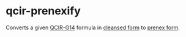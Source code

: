 # qcir-prenexify

Converts a given [QCIR-G14](http://qbf.satisfiability.org/gallery/qcir-gallery14.pdf) formula in [cleansed form](http://qbf.satisfiability.org/gallery/qcir-gallery14.pdf#page=4) to [prenex form](https://en.wikipedia.org/wiki/Prenex_normal_form).
